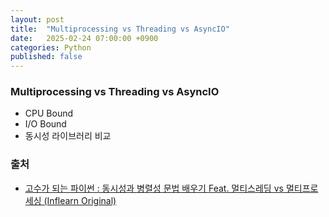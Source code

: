```yaml
---
layout: post
title:  "Multiprocessing vs Threading vs AsyncIO"
date:   2025-02-24 07:00:00 +0900
categories: Python
published: false
---
```


### Multiprocessing vs Threading vs AsyncIO
- CPU Bound
- I/O Bound
- 동시성 라이브러리 비교

### 출처

- [고수가 되는 파이썬 : 동시성과 병렬성 문법 배우기 Feat. 멀티스레딩 vs 멀티프로세싱 (Inflearn Original)](https://www.inflearn.com/course/%ED%94%84%EB%A1%9C%EA%B7%B8%EB%9E%98%EB%B0%8D-%ED%8C%8C%EC%9D%B4%EC%8D%AC-%EC%99%84%EC%84%B1-%EC%9D%B8%ED%94%84%EB%9F%B0-%EC%98%A4%EB%A6%AC%EC%A7%80%EB%84%90)